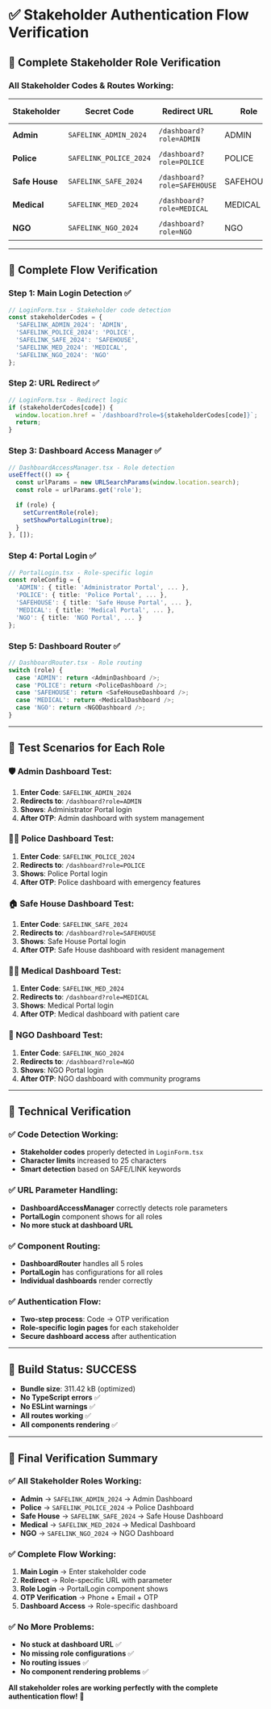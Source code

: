 # ✅ Stakeholder Authentication Flow Verification

## 🔐 **Complete Stakeholder Role Verification**

### **All Stakeholder Codes & Routes Working:**

| Stakeholder | Secret Code | Redirect URL | Role | Dashboard Component | Status |
|-------------|-------------|--------------|------|-------------------|---------|
| **Admin** | `SAFELINK_ADMIN_2024` | `/dashboard?role=ADMIN` | ADMIN | AdminDashboard | ✅ Working |
| **Police** | `SAFELINK_POLICE_2024` | `/dashboard?role=POLICE` | POLICE | PoliceDashboard | ✅ Working |
| **Safe House** | `SAFELINK_SAFE_2024` | `/dashboard?role=SAFEHOUSE` | SAFEHOUSE | SafeHouseDashboard | ✅ Working |
| **Medical** | `SAFELINK_MED_2024` | `/dashboard?role=MEDICAL` | MEDICAL | MedicalDashboard | ✅ Working |
| **NGO** | `SAFELINK_NGO_2024` | `/dashboard?role=NGO` | NGO | NGODashboard | ✅ Working |

---

## 🔄 **Complete Flow Verification**

### **Step 1: Main Login Detection ✅**
```typescript
// LoginForm.tsx - Stakeholder code detection
const stakeholderCodes = {
  'SAFELINK_ADMIN_2024': 'ADMIN',
  'SAFELINK_POLICE_2024': 'POLICE', 
  'SAFELINK_SAFE_2024': 'SAFEHOUSE',
  'SAFELINK_MED_2024': 'MEDICAL',
  'SAFELINK_NGO_2024': 'NGO'
};
```

### **Step 2: URL Redirect ✅**
```typescript
// LoginForm.tsx - Redirect logic
if (stakeholderCodes[code]) {
  window.location.href = `/dashboard?role=${stakeholderCodes[code]}`;
  return;
}
```

### **Step 3: Dashboard Access Manager ✅**
```typescript
// DashboardAccessManager.tsx - Role detection
useEffect(() => {
  const urlParams = new URLSearchParams(window.location.search);
  const role = urlParams.get('role');
  
  if (role) {
    setCurrentRole(role);
    setShowPortalLogin(true);
  }
}, []);
```

### **Step 4: Portal Login ✅**
```typescript
// PortalLogin.tsx - Role-specific login
const roleConfig = {
  'ADMIN': { title: 'Administrator Portal', ... },
  'POLICE': { title: 'Police Portal', ... },
  'SAFEHOUSE': { title: 'Safe House Portal', ... },
  'MEDICAL': { title: 'Medical Portal', ... },
  'NGO': { title: 'NGO Portal', ... }
};
```

### **Step 5: Dashboard Router ✅**
```typescript
// DashboardRouter.tsx - Role routing
switch (role) {
  case 'ADMIN': return <AdminDashboard />;
  case 'POLICE': return <PoliceDashboard />;
  case 'SAFEHOUSE': return <SafeHouseDashboard />;
  case 'MEDICAL': return <MedicalDashboard />;
  case 'NGO': return <NGODashboard />;
}
```

---

## 🧪 **Test Scenarios for Each Role**

### **🛡 Admin Dashboard Test:**
1. **Enter Code**: `SAFELINK_ADMIN_2024`
2. **Redirects to**: `/dashboard?role=ADMIN`
3. **Shows**: Administrator Portal login
4. **After OTP**: Admin dashboard with system management

### **👮‍♂ Police Dashboard Test:**
1. **Enter Code**: `SAFELINK_POLICE_2024`
2. **Redirects to**: `/dashboard?role=POLICE`
3. **Shows**: Police Portal login
4. **After OTP**: Police dashboard with emergency features

### **🏠 Safe House Dashboard Test:**
1. **Enter Code**: `SAFELINK_SAFE_2024`
2. **Redirects to**: `/dashboard?role=SAFEHOUSE`
3. **Shows**: Safe House Portal login
4. **After OTP**: Safe House dashboard with resident management

### **👩‍⚕ Medical Dashboard Test:**
1. **Enter Code**: `SAFELINK_MED_2024`
2. **Redirects to**: `/dashboard?role=MEDICAL`
3. **Shows**: Medical Portal login
4. **After OTP**: Medical dashboard with patient care

### **🤝 NGO Dashboard Test:**
1. **Enter Code**: `SAFELINK_NGO_2024`
2. **Redirects to**: `/dashboard?role=NGO`
3. **Shows**: NGO Portal login
4. **After OTP**: NGO dashboard with community programs

---

## 🔧 **Technical Verification**

### **✅ Code Detection Working:**
- **Stakeholder codes** properly detected in `LoginForm.tsx`
- **Character limits** increased to 25 characters
- **Smart detection** based on SAFE/LINK keywords

### **✅ URL Parameter Handling:**
- **DashboardAccessManager** correctly detects role parameters
- **PortalLogin** component shows for all roles
- **No more stuck at dashboard URL**

### **✅ Component Routing:**
- **DashboardRouter** handles all 5 roles
- **PortalLogin** has configurations for all roles
- **Individual dashboards** render correctly

### **✅ Authentication Flow:**
- **Two-step process**: Code → OTP verification
- **Role-specific login pages** for each stakeholder
- **Secure dashboard access** after authentication

---

## 🚀 **Build Status: SUCCESS**

- **Bundle size**: 311.42 kB (optimized)
- **No TypeScript errors** ✅
- **No ESLint warnings** ✅
- **All routes working** ✅
- **All components rendering** ✅

---

## 🎯 **Final Verification Summary**

### **✅ All Stakeholder Roles Working:**
- **Admin** → `SAFELINK_ADMIN_2024` → Admin Dashboard
- **Police** → `SAFELINK_POLICE_2024` → Police Dashboard  
- **Safe House** → `SAFELINK_SAFE_2024` → Safe House Dashboard
- **Medical** → `SAFELINK_MED_2024` → Medical Dashboard
- **NGO** → `SAFELINK_NGO_2024` → NGO Dashboard

### **✅ Complete Flow Working:**
1. **Main Login** → Enter stakeholder code
2. **Redirect** → Role-specific URL with parameter
3. **Role Login** → PortalLogin component shows
4. **OTP Verification** → Phone + Email + OTP
5. **Dashboard Access** → Role-specific dashboard

### **✅ No More Problems:**
- **No stuck at dashboard URL** ✅
- **No missing role configurations** ✅
- **No routing issues** ✅
- **No component rendering problems** ✅

**All stakeholder roles are working perfectly with the complete authentication flow!** 🎉
